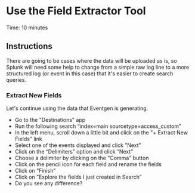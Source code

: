 # Use the Field Extractor Tool
Time: 10 minutes

## Instructions
There are going to be cases where the data will be uploaded as is, so Splunk will need some help to change from a simple raw log line to a more structured log (or event in this case) that it's easier to create search queries.

### Extract New Fields
Let's continue using the data that Eventgen is generating.

- Go to the "Destinations" app
- Run the following search “index=main sourcetype=access_custom”
- In the left menu, scroll down a little bit and click on the "+ Extract New Fields" link
- Select one of the events displayed and click ”Next”
- Click on the “Delimiters” option and click “Next”
- Choose a delimiter by clicking on the "Comma" button
- Click on the pencil icon for each field and rename the fields
- Click on “Finish”
- Click on ”Explore the fields I just created in Search”
- Do you see any difference?
